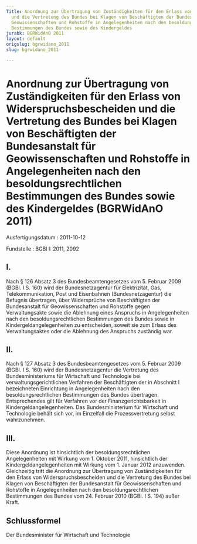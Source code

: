 ```yaml
---
Title: Anordnung zur Übertragung von Zuständigkeiten für den Erlass von Widerspruchsbescheiden
  und die Vertretung des Bundes bei Klagen von Beschäftigten der Bundesanstalt für
  Geowissenschaften und Rohstoffe in Angelegenheiten nach den besoldungsrechtlichen
  Bestimmungen des Bundes sowie des Kindergeldes
jurabk: BGRWidAnO 2011
layout: default
origslug: bgrwidano_2011
slug: bgrwidano_2011

---
```


# Anordnung zur Übertragung von Zuständigkeiten für den Erlass von Widerspruchsbescheiden und die Vertretung des Bundes bei Klagen von Beschäftigten der Bundesanstalt für Geowissenschaften und Rohstoffe in Angelegenheiten nach den besoldungsrechtlichen Bestimmungen des Bundes sowie des Kindergeldes (BGRWidAnO 2011)

Ausfertigungsdatum
:   2011-10-12

Fundstelle
:   BGBl I: 2011, 2092


## I.

Nach § 126 Absatz 3 des Bundesbeamtengesetzes vom 5. Februar 2009 (BGBl. I S. 160) wird der Bundesnetzagentur für Elektrizität, Gas, Telekommunikation, Post und Eisenbahnen (Bundesnetzagentur) die Befugnis übertragen, über Widersprüche von Beschäftigten der Bundesanstalt für Geowissenschaften und Rohstoffe gegen Verwaltungsakte sowie die Ablehnung eines Anspruchs in Angelegenheiten nach den besoldungsrechtlichen Bestimmungen des Bundes sowie in Kindergeldangelegenheiten zu entscheiden, soweit sie zum Erlass des Verwaltungsaktes oder die Ablehnung des Anspruchs zuständig war.


## II.

Nach § 127 Absatz 3 des Bundesbeamtengesetzes vom 5. Februar 2009 (BGBl. I S. 160) wird der Bundesnetzagentur die Vertretung des Bundesministeriums für Wirtschaft und Technologie bei verwaltungsgerichtlichen Verfahren der Beschäftigten der in Abschnitt I bezeichneten Einrichtung in Angelegenheiten nach den besoldungsrechtlichen Bestimmungen des Bundes übertragen. Entsprechendes gilt für Verfahren vor der Finanzgerichtsbarkeit in Kindergeldangelegenheiten. Das Bundesministerium für Wirtschaft und Technologie behält sich vor, im Einzelfall die Prozessvertretung selbst wahrzunehmen.


## III.

Diese Anordnung ist hinsichtlich der besoldungsrechtlichen Angelegenheiten mit Wirkung vom 1. Oktober 2011, hinsichtlich der Kindergeldangelegenheiten mit Wirkung vom 1. Januar 2012 anzuwenden. Gleichzeitig tritt die Anordnung zur Übertragung von Zuständigkeiten für den Erlass von Widerspruchsbescheiden und die Vertretung des Bundes bei Klagen von Beschäftigten der Bundesanstalt für Geowissenschaften und Rohstoffe in Angelegenheiten nach den besoldungsrechtlichen Bestimmungen des Bundes vom 24. Februar 2010 (BGBl. I S. 194) außer Kraft.


## Schlussformel

Der Bundesminister für Wirtschaft und Technologie

